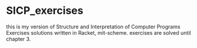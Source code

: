 # SICP_exercises
this is my version of Structure and Interpretation of Computer Programs Exercises solutions written in Racket, mit-scheme.
exercises are solved until chapter 3.

